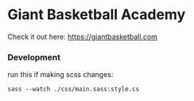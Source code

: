 # Giant Basketball Academy

Check it out here: <https://giantbasketball.com>

### Development
run this if making scss changes:

`sass --watch ./css/main.sass:style.cs`
